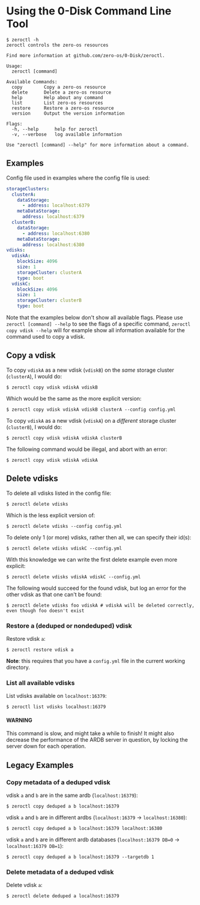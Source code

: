# Using the 0-Disk Command Line Tool

```
$ zeroctl -h
zeroctl controls the zero-os resources

Find more information at github.com/zero-os/0-Disk/zeroctl.

Usage:
  zeroctl [command]

Available Commands:
  copy        Copy a zero-os resource
  delete      Delete a zero-os resource
  help        Help about any command
  list        List zero-os resources
  restore     Restore a zero-os resource
  version     Output the version information

Flags:
  -h, --help      help for zeroctl
  -v, --verbose   log available information

Use "zeroctl [command] --help" for more information about a command.
```

## Examples

Config file used in examples where the config file is used:

```yaml
storageClusters:
  clusterA:
    dataStorage:
      - address: localhost:6379
    metaDataStorage:
      address: localhost:6379
  clusterB:
    dataStorage:
      - address: localhost:6380
    metaDataStorage:
      address: localhost:6380
vdisks:
  vdiskA:
    blockSize: 4096
    size: 1
    storageCluster: clusterA
    type: boot
  vdiskC:
    blockSize: 4096
    size: 1
    storageCluster: clusterB
    type: boot
```

Note that the examples below don't show all available flags.
Please use `zeroctl [command] --help` to see the flags of a specific command,
`zeroctl copy vdisk --help` will for example show all information available for the
command used to copy a vdisk.

## Copy a vdisk

To copy `vdiskA` as a new vdisk (`vdiskB`) on the _same_ storage cluster (`clusterA`), I would do:

```
$ zeroctl copy vdisk vdiskA vdiskB
```

Which would be the same as the more explicit version:

```
$ zeroctl copy vdisk vdiskA vdiskB clusterA --config config.yml
```

To copy `vdiskA` as a new vdisk (`vdiskA`) on a _different_ storage cluster (`clusterB`), I would do:

```
$ zeroctl copy vdisk vdiskA vdiskA clusterB
```

The following command would be illegal, and abort with an error:

```
$ zeroctl copy vdisk vdiskA vdiskA
```

## Delete vdisks

To delete all vdisks listed in the config file:

```
$ zeroctl delete vdisks
```

Which is the less explicit version of:

```
$ zeroctl delete vdisks --config config.yml
```

To delete only 1 (or more) vdisks, rather then all, we can specify their id(s):

```
$ zeroctl delete vdisks vdiskC --config.yml
```

With this knowledge we can write the first delete example even more explicit:

```
$ zeroctl delete vdisks vdiskA vdiskC --config.yml
```

The following would succeed for the found vdisk, but log an error for the other vdisk as that one can't be found:

```
$ zeroctl delete vdisks foo vdiskA # vdiskA will be deleted correctly, even though foo doesn't exist
```

### Restore a (deduped or nondeduped) vdisk

Restore vdisk `a`:

```
$ zeroctl restore vdisk a
```

**Note**: this requires that you have a `config.yml` file in the current working directory.

### List all available vdisks

List vdisks available on `localhost:16379`:

```
$ zeroctl list vdisks localhost:16379
```

#### WARNING

This command is slow, and might take a while to finish!
It might also decrease the performance of the ARDB server
in question, by locking the server down for each operation.

## Legacy Examples

### Copy metadata of a deduped vdisk

vdisk `a` and `b` are in the same ardb (`localhost:16379`):

```
$ zeroctl copy deduped a b localhost:16379
```

vdisk `a` and `b` are in different ardbs (`localhost:16379` -> `localhost:16380`):

```
$ zeroctl copy deduped a b localhost:16379 localhost:16380
```

vdisk `a` and `b` are in different ardb databases (`localhost:16379 DB=0` -> `localhost:16379 DB=1`):

```
$ zeroctl copy deduped a b localhost:16379 --targetdb 1
```

### Delete metadata of a deduped vdisk

Delete vdisk `a`:

```
$ zeroctl delete deduped a localhost:16379
```
